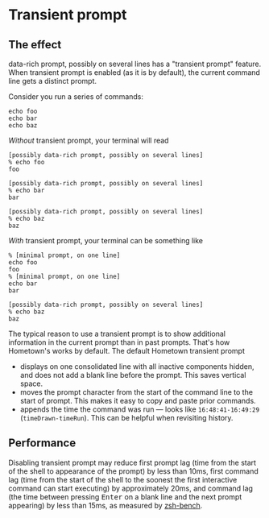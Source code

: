 # Transient prompt

## The effect

data-rich prompt, possibly on several lines has a "transient prompt" feature. When transient prompt is enabled (as it is by default), the current command line gets a distinct prompt.

Consider you run a series of commands:

```
echo foo
echo bar
echo baz
```

_Without_ transient prompt, your terminal will read

```shell
[possibly data-rich prompt, possibly on several lines]
% echo foo
foo

[possibly data-rich prompt, possibly on several lines]
% echo bar
bar

[possibly data-rich prompt, possibly on several lines]
% echo baz
baz
```

_With_ transient prompt, your terminal can be something like

```shell
% [minimal prompt, on one line]
echo foo
foo
% [minimal prompt, on one line]
echo bar
bar

[possibly data-rich prompt, possibly on several lines]
% echo baz
baz
```

The typical reason to use a transient prompt is to show additional information in the current prompt than in past prompts. That's how Hometown's works by default. The default Hometown transient prompt

- displays on one consolidated line with all inactive components hidden, and does not add a blank line before the prompt. This saves vertical space.
- moves the prompt character from the start of the command line to the start of prompt. This makes it easy to copy and paste prior commands.
- appends the time the command was run — looks like `16:48:41-16:49:29` (`timeDrawn-timeRun`). This can be helpful when revisiting history.

## Performance

Disabling transient prompt may reduce first prompt lag (time from the start of the shell to appearance of the prompt) by less than 10ms, first command lag (time from the start of the shell to the soonest the first interactive command can start executing) by approximately 20ms, and command lag (the time between pressing <kbd>Enter</kbd> on a blank line and the next prompt appearing) by less than 15ms, as measured by [zsh-bench](https://github.com/romkatv/zsh-bench/).
